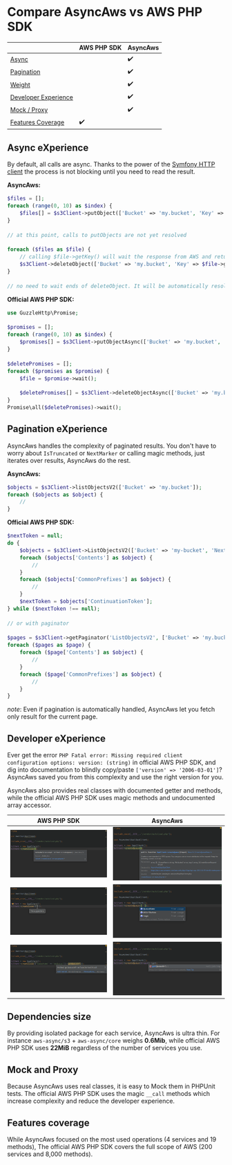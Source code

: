 # Compare AsyncAws vs AWS PHP SDK

|   | AWS PHP SDK | AsyncAws |
|---|-------------|-----------|
| [Async](#async-experience)                    | | :heavy_check_mark: |
| [Pagination](#pagination-experience)          | | :heavy_check_mark: |
| [Weight](#dependencies-size)                  | | :heavy_check_mark: |
| [Developer Experience](#developer-experience) | | :heavy_check_mark: |
| [Mock / Proxy](#mock-and-proxy)               | | :heavy_check_mark: |
| [Features Coverage](#features-coverage)       | :heavy_check_mark: | |

## Async eXperience

By default, all calls are async. Thanks to the power of the
[Symfony HTTP client](https://symfony.com/doc/current/components/http_client.html)
the process is not blocking until you need to read the result.

**AsyncAws:**
```php
$files = [];
foreach (range(0, 10) as $index) {
    $files[] = $s3Client->putObject(['Bucket' => 'my.bucket', 'Key' => 'file-' . uniqid('file-', true), 'Body' => 'test']);
}

// at this point, calls to putObjects are not yet resolved

foreach ($files as $file) {
    // calling $file->getKey() will wait the response from AWS and returned the real value
    $s3Client->deleteObject(['Bucket' => 'my.bucket', 'Key' => $file->getKey()]);
}

// no need to wait ends of deleteObject. It will be automatically resolved on destruct
```

**Official AWS PHP SDK:**
```php
use GuzzleHttp\Promise;

$promises = [];
foreach (range(0, 10) as $index) {
    $promises[] = $s3Client->putObjectAsync(['Bucket' => 'my.bucket', 'Key' => 'file-' . uniqid('file-', true), 'Body' => 'test']);
}

$deletePromises = [];
foreach ($promises as $promise) {
    $file = $promise->wait();

    $deletePromises[] = $s3Client->deleteObjectAsync(['Bucket' => 'my.bucket', 'Key' => $file['Key']]);
}
Promise\all($deletePromises)->wait();
```

## Pagination eXperience

AsyncAws handles the complexity of paginated results. You don't
have to worry about `IsTruncated` or `NextMarker` or calling magic methods, just
iterates over results, AsyncAws do the rest.

**AsyncAws:**
```php
$objects = $s3Client->listObjectsV2(['Bucket' => 'my.bucket']);
foreach ($objects as $object) {
    //
}
```

**Official AWS PHP SDK:**
```php
$nextToken = null;
do {
    $objects = $s3Client->ListObjectsV2(['Bucket' => 'my-bucket', 'NextContinuationToken' => $nextToken]);
    foreach ($objects['Contents'] as $object) {
        //
    }
    foreach ($objects['CommonPrefixes'] as $object) {
        //
    }
    $nextToken = $objects['ContinuationToken'];
} while ($nextToken !== null);

// or with paginator

$pages = $s3Client->getPaginator('ListObjectsV2', ['Bucket' => 'my.bucket']);
foreach ($pages as $page) {
    foreach ($page['Contents'] as $object) {
        //
    }
    foreach ($page['CommonPrefixes'] as $object) {
        //
    }
}

```

*note*: Even if pagination is automatically handled, AsyncAws let you fetch
only result for the current page.

## Developer eXperience

Ever get the error `PHP Fatal error: Missing required client configuration
options: version: (string)` in official AWS PHP SDK, and dig into documentation
to blindly copy/paste `['version' => '2006-03-01']`? AsyncAws saved you from
this complexity and use the right version for you.

AsyncAws also provides real classes with documented getter and methods, while
 the
official AWS PHP SDK uses magic methods and undocumented array accessor.

| AWS PHP SDK | AsyncAws |
|-------------|-----------|
| ![AWS PHP SDK method doc](./res/aws-method.png) | ![async-aws method doc](./res/aa-method.png) |
| ![AWS PHP SDK input doc](./res/aws-input.png)   | ![async-aws input doc](./res/aa-input.png)   |
| ![AWS PHP SDK result doc](./res/aws-result.png) | ![async-aws result doc](./res/aa-result.png) |

## Dependencies size

By providing isolated package for each service, AsyncAws is ultra thin. For
instance `aws-async/s3` + `aws-async/core` weighs **0.6Mib**, while official AWS
PHP SDK uses **22MiB** regardless of the number of services you use.

## Mock and Proxy

Because AsyncAws uses real classes, it is easy to Mock them in PHPUnit tests.
The official AWS PHP SDK uses the magic `__call` methods which increase
complexity and reduce the developer experience.

## Features coverage

While AsyncAws focused on the most used operations (4 services and 19 methods),
The official AWS PHP SDK covers the full scope of AWS (200 services and 8,000
methods).
